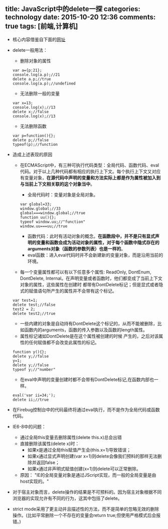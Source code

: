 title: JavaScript中的delete一探
categories: technology
date: 2015-10-20 12:36
comments: true
tags: [前端,计算机]
---

* 核心内容借鉴自下面的[网址](http://perfectionkills.com/understanding-delete/)

<!-- more -->

* delete一般用法：
    * 删除对象的属性 
        
    ```JavaScript:
    var a={p:21};
    console.log(a.p);//21
    delete a.p;//true
    console.log(a.p);//undefined
    ```
    * 无法删除一般的变量
   
    ```JavaScript:
    var x=13;
    console.log(x);//13
    delete x;//false
    console.log(x);//13
    ```
    * 无法删除函数 
     
    ```JavaScript:
    var p=function(){};
    delete p;//false
    typeof(p);//function
    ```
    
* 造成上述表现的原因
    * 在ECMAScript中，有三种可执行代码类型：全局代码、函数代码、eval代码。对于以上几种代码都有相应的执行上下文。每个执行上下文又对应有变量对象，**在源代码中声明的变量和方法实际上都是作为属性被加入到与当前上下文相关联的这个对象当中**。
        * 全局代码时：变量对象是全局对象。
      
        ```JavaScript:
        var global=33;
        window.global;//33
        global===window.global;//true
        function uu(){};
        typeof window.uu;//"function"
        window.uu===uu;//true
        ``` 
        * 函数代码：此时有活动对象的概念。**在函数段中，并不是只有显式声明的变量和函数会成为活动对象的属性，对于每个函数中隐式存在的arguments对象（函数的参数列表）也是一样的**。
        * eval函数：进入eval代码时并不会新建新的变量对象，而是沿用当前的环境。
    * 每一个变量属性都可以有以下任意多个属性: ReadOnly, DontEnum, DontDelete, Internal。在声明变量或者函数时，他们都变成了当前上下文对象的属性，这些属性在创建时 都带有DontDelete标记；但是显式或者隐式的赋值语句所产生的属性并不会带有这个标记。
  
    ```JavaScript:
    var test=1;
    delete test;//false
    test2 = 2;
    delete test2;//true
    ```   
    * 一些内建的对象是自动持有DontDelete这个标记的，从而不能被删除，比如函数内的arguments，函数的传入参数以及函数的length属性。
    * 属性标记诸如DontDelete是在这个属性被创建的时候 产生的，之后对该属性的任何赋值都不会改变此属性的标记。
    
    ```JavaScript:
    function y(){};
    delete y;//false
    y=1;
    delete y;//false
    typeof y;//"number"
    ```
    * 在eval中声明的变量创建时都不会带有DontDelete标记,在函数内部也一样。
    
    ```JavaScript:
    eval('var ii=34;');
    delete ii;//true
    ```
* 在Firebug控制台中的代码最终将通过eval执行，而不是作为全局代码或函数代码。
* IE6-8中的问题：
     * 通过全局this变量去删除属性(delete this.x)总会出错
     * 直接删除该属性(delete x)时：
        * 如果x是通过全局this赋值产生会(this.x=1)导致错误；
        * 如果x通过显式声明创建(var x=1)则delete会像我们预料的那样无法删除并返回false；
        * 如果x通过非声明式赋值创建(x=1)则delete可以正常删除。
     * 原因： "IE的全局变量对象是通过JScript实现，而一般的全局变量是由host实现的。"
* 对于宿主对象而言，delete操作的结果是不可预料的。因为宿主对象根据不同浏览器的实现允许有不同的行为，这其中包括了delete。
* strict mode采用了更主动并且描述性的方法，而不是简单的忽略无效的删除操作。(比如平常删除一个不存在的变量会return true;但使用严格模式后会报错。)
